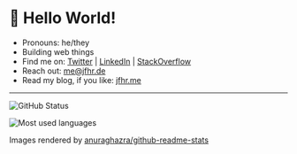 # 👋 Hello World!

- Pronouns: he/they
- Building web things
- Find me on: [Twitter](https://jfhr.de/twitter) | [LinkedIn](https://jfhr.de/linkedin) | [StackOverflow](https://jfhr.de/stackoverflow)
- Reach out: [me@jfhr.de](mailto:me@jfhr.de)
- Read my blog, if you like: [jfhr.me](https://jfhr.me)

---

![GitHub Status](https://github-readme-stats.vercel.app/api?username=jfhr&theme=tokyonight&include_all_commits=true&count_private=true)

![Most used languages](https://github-readme-stats.vercel.app/api/top-langs/?username=jfhr&theme=tokyonight&hide=html,css,sass,scss)

Images rendered by [anuraghazra/github-readme-stats](https://github.com/anuraghazra/github-readme-stats)
